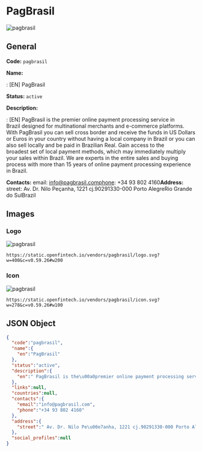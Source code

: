 
# PagBrasil 
![pagbrasil](https://static.openfintech.io/vendors/pagbrasil/logo.svg?w=400&c=v0.59.26#w200)  

## General 
 
**Code:** `pagbrasil` 
 
**Name:** 
 
:	[EN] PagBrasil 
 
**Status:** `active` 
 
**Description:** 
 
: [EN]  PagBrasil is the premier online payment processing service in Brazil designed for multinational merchants and e-commerce platforms. With PagBrasil you can sell cross border and receive the funds in US Dollars or Euros in your country without having a local company in Brazil or you can also sell locally and be paid in Brazilian Real. Gain access to the broadest set of local payment methods, which may immediately multiply your sales within Brazil. We are experts in the entire sales and buying process with more than 15 years of online payment processing experience in Brazil.  
 
**Contacts:** 
email: info@pagbrasil.comphone: +34 93 802 4160**Address:** 
street:  Av. Dr. Nilo Peçanha, 1221 cj.90291330-000 Porto AlegreRio Grande do SulBrazil  

## Images 

### Logo 
 
![pagbrasil](https://static.openfintech.io/vendors/pagbrasil/logo.svg?w=400&c=v0.59.26#w200)  

```
https://static.openfintech.io/vendors/pagbrasil/logo.svg?w=400&c=v0.59.26#w200
```  

### Icon 
 
![pagbrasil](https://static.openfintech.io/vendors/pagbrasil/icon.svg?w=278&c=v0.59.26#w100)  

```
https://static.openfintech.io/vendors/pagbrasil/icon.svg?w=278&c=v0.59.26#w100
```  

## JSON Object 

```json
{
  "code":"pagbrasil",
  "name":{
    "en":"PagBrasil"
  },
  "status":"active",
  "description":{
    "en":" PagBrasil is the\u00a0premier online payment processing service in Brazil\u00a0designed for multinational merchants and e-commerce platforms. With PagBrasil you can sell cross border and receive the funds in US Dollars or Euros in your country without having a local company in Brazil or you can also sell locally and be paid in Brazilian Real. Gain access to the broadest\u00a0set of local payment methods, which may immediately multiply your sales within Brazil. We are experts in the entire sales and buying process with more than 15 years of online payment processing experience in Brazil. "
  },
  "links":null,
  "countries":null,
  "contacts":{
    "email":"info@pagbrasil.com",
    "phone":"+34 93 802 4160"
  },
  "address":{
    "street":" Av. Dr. Nilo Pe\u00e7anha, 1221 cj.90291330-000 Porto AlegreRio Grande do SulBrazil "
  },
  "social_profiles":null
}
```  
